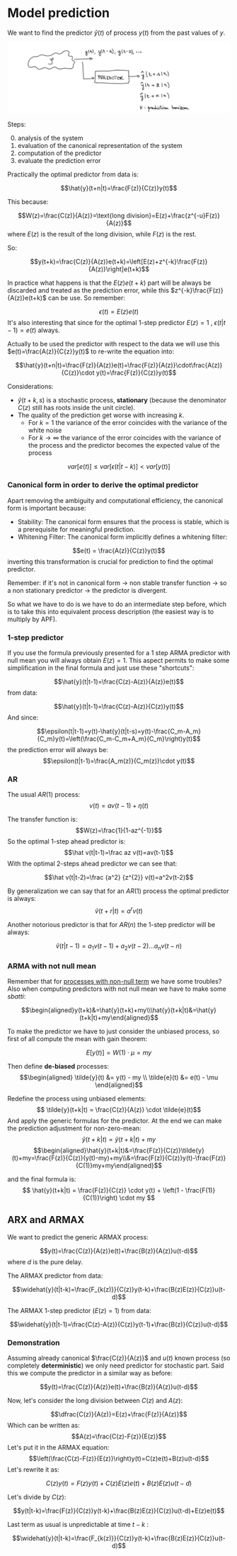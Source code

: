 # Model prediction 

We want to find the predictor $\hat y (t)$ of process $y(t)$ from the past values of $y$. 

![](images/Pasted%20image%2020240320184427.png)

Steps:

0) analysis of the system
1) evaluation of the canonical representation of the system 
2) computation of the predictor 
3) evaluate the prediction error

Practically the optimal predictor from data is:

$$\hat{y}(t+n|t)=\frac{F(z)}{C(z)}y(t)$$

This because:

$$W(z)=\frac{C(z)}{A(z)}=\text{long division}=E(z)+\frac{z^{-u}F(z)}{A(z)}$$
where $E(z)$ is the result of the long division, while $F(z)$ is the rest. 

So:

$$y(t+k)=\frac{C(z)}{A(z)}e(t+k)=\left[E(z)+z^{-k}\frac{F(z)}{A(z)}\right]e(t+k)$$

In practice what happens is that the $E(z)e(t+k)$ part will be always be discarded and treated as the prediction error, while this $z^{-k}\frac{F(z)}{A(z)}e(t+k)$ can be use. 
So remember: 


$$\epsilon(t)=E(z)e(t)$$
It's also interesting that since for the optimal 1-step predictor $E(z)=1$ , $\epsilon(t|t-1)=e(t)$ always. 

Actually to be used the predictor with respect to the data we will use this $e(t)=\frac{A(z)}{C{z}}y(t)$ to re-write the equation into: 

$$\hat{y}(t+n|t)=\frac{F(z)}{A(z)}e(t)=\frac{F(z)}{A(z)}\cdot\frac{A(z)}{C(z)}\cdot y(t)=\frac{F(z)}{C(z)}y(t)$$

Considerations:

- $\hat y(t+k,s)$ is a stochastic process, **stationary** (because the denominator $C(z)$ still has roots inside the unit circle).
- The quality of the prediction get worse with increasing $k$.
	- For $k = 1$ the variance of the error coincides with the variance of the white noise
	- For $k \rightarrow \infty$  the variance of the error coincides with the variance of the process and the predictor becomes the expected value of the process

 $$var[e(t)]\leq var[\epsilon(t|t-k)]<var[y(t)]$$

### Canonical form in order to derive the optimal predictor

Apart removing the ambiguity and computational efficiency, the canonical form is important because: 

- Stability: The canonical form ensures that the process is stable, which is a prerequisite for meaningful prediction. 
- Whitening Filter: The canonical form implicitly defines a whitening filter:

$$e(t) = \frac{A(z)}{C(z)}y(t)$$
   inverting this transformation is crucial for prediction to find the optimal predictor.

Remember: if it's not in canonical form -> non stable transfer function -> so a non stationary predictor -> the predictor is divergent.

So what we have to do is we have to do an intermediate step before, which is to take this into equivalent process description (the easiest way is to multiply by APF).

### 1-step predictor

If you use the formula previously presented for a 1 step ARMA predictor with null mean you will always obtain $E(z)=1$. This aspect permits to make some simplification in the final formula and just use these "shortcuts":

$$\hat{y}(t|t-1)=\frac{C(z)-A(z)}{A(z)}e(t)$$
from data: 

$$\hat{y}(t|t-1)=\frac{C(z)-A(z)}{C(z)}y(t)$$
And since:

$$\epsilon(t|t-1)=y(t)-\hat{y}(t|t-s)=y(t)-\frac{C_m-A_m}{C_m}y(t)=\left(\frac{C_m-C_m+A_m}{C_m}\right)y(t)$$
the prediction error will always be:
$$\epsilon(t|t-1)=\frac{A_m(z)}{C_m(z)}\cdot y(t)$$

### AR 

The usual $AR(1)$ process:
$$v(t) = av(t - 1) + \eta(t)$$

The transfer function is:
$$W(z)=\frac{1}{1-az^{-1}}$$
So the optimal 1-step ahead predictor is:
$$\hat v(t|t-1)=\frac az v(t)=av(t-1)$$
With the optimal 2-steps ahead predictor we can see that:

$$\hat v(t|t-2)=\frac {a^2} {z^{2}} v(t)=a^2v(t-2)$$

By generalization we can say that for an $AR(1)$ process the optimal predictor is always:
$$\hat{v}(t + r|t) = a^rv(t)$$

Another notorious predictor is that for $AR(n)$ the 1-step predictor will be always: 

$$\hat v(t|t-1)=a_1v(t-1)+a_2v(t-2) \dots a_nv(t-n)$$

### ARMA with not null mean

Remember that for [processes with non-null term](02.MA,%20AR%20and%20ARMA%20processes.md#Processes%20with%20non-null%20term) we have some troubles? Also when computing predictors with not null mean we have to make some *sbatti*: 

$$\begin{aligned}y(t+k)&=\hat{y}(t+k)+my\\\hat{y}(t+k|t)&=\hat{y}(t+k|t)+my\end{aligned}$$

To make the predictor we have to just consider the unbiased process, so first of all compute the mean with gain theorem:

   $$ E[y(t)] = W(1) \cdot \mu = my $$

Then define **de-biased** processes:
   $$\begin{aligned}
   \tilde{y}(t) &= y(t) - my \\
   \tilde{e}(t) &= e(t) - \mu
   \end{aligned}$$

Redefine the process using unbiased elements:
   $$ \tilde{y}(t+k|t) = \frac{C(z)}{A(z)} \cdot \tilde{e}(t)$$
And apply the generic formulas for the predictor. At the end we can make the prediction adjustment for non-zero-mean:
   $$ \hat{y}(t+k|t) = \tilde{y}(t+k|t) + my $$
$$\begin{aligned}\hat{y}(t+k|t)&=\frac{F(z)}{C(z)}\tilde{y}(t)+my=\frac{F(z)}{C(z)}(y(t)-my)+my\\&=\frac{F(z)}{C(z)}y(t)-\frac{F(z)}{C(1)}my+my\end{aligned}$$
   
and the final formula is: 
   $$ \hat{y}(t+k|t) = \frac{F(z)}{C(z)} \cdot y(t) + \left(1 - \frac{F(1)}{C(1)}\right) \cdot my $$

## ARX and ARMAX

We want to predict the generic ARMAX process: 

$$y(t)=\frac{C(z)}{A(z)}e(t)+\frac{B(z)}{A(z)}u(t-d)$$
where $d$ is the pure delay.

The ARMAX predictor from data:

$$\widehat{y}(t|t-k)=\frac{F_{k(z)}}{C(z)}y(t-k)+\frac{B(z)E(z)}{C(z)}u(t-d)$$

The ARMAX 1-step predictor ($E(z)=1$) from data: 

$$\widehat{y}(t|t-1)=\frac{C(z)-A(z)}{C(z)}y(t-1)+\frac{B(z)}{C(z)}u(t-d)$$
### Demonstration

Assuming already canonical $\frac{C(z)}{A(z)}$ and $u(t)$ known process (so completely **deterministic**) we only need predictor for stochastic part. Said this we compute the predictor in a similar way as before: 


$$y(t)=\frac{C(z)}{A(z)}e(t)+\frac{B(z)}{A(z)}u(t-d)$$

Now, let's consider the long division between $C(z)$ and $A(z)$:

$$\dfrac{C(z)}{A(z)}=E(z)+\frac{F(z)}{A(z)}$$
Which can be written as:
$$A(z)=\frac{C(z)-F(z)}{E(z)}$$
Let's put it in the ARMAX equation:
$$\left(\frac{C(z)-F(z)}{E(z)}\right)y(t)=C(z)e(t)+B(z)u(t-d)$$
Let's rewrite it as:

$$C(z)y(t)=F(z)y(t)+C(z)E(z)e(t)+B(z)E(z)u(t-d)$$

Let's divide by $C(z)$:

$$y(t|t-k)=\frac{F(z)}{C(z)}y(t-k)+\frac{B(z)E(z)}{C(z)}u(t-d)+E(z)e(t)$$

Last term as usual is unpredictable at time $t-k$  : 


$$\widehat{y}(t|t-k)=\frac{F_{k(z)}}{C(z)}y(t-k)+\frac{B(z)E(z)}{C(z)}u(t-d)$$
